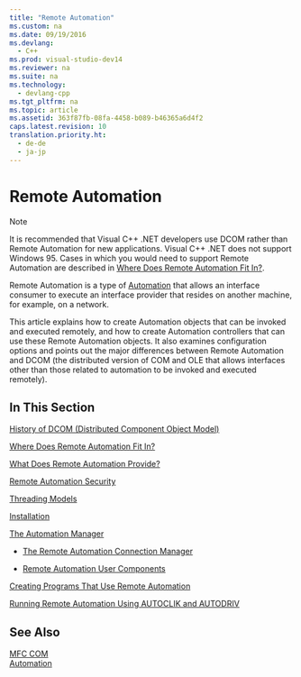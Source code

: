 ```yaml
---
title: "Remote Automation"
ms.custom: na
ms.date: 09/19/2016
ms.devlang: 
  - C++
ms.prod: visual-studio-dev14
ms.reviewer: na
ms.suite: na
ms.technology: 
  - devlang-cpp
ms.tgt_pltfrm: na
ms.topic: article
ms.assetid: 363f87fb-08fa-4458-b089-b46365a6d4f2
caps.latest.revision: 10
translation.priority.ht: 
  - de-de
  - ja-jp
---
```

# Remote Automation
> [!NOTE]
>  It is recommended that Visual C++ .NET developers use DCOM rather than Remote Automation for new applications. Visual C++ .NET does not support Windows 95. Cases in which you would need to support Remote Automation are described in [Where Does Remote Automation Fit In?](../vs140/Where-Does-Remote-Automation-Fit-In-.md).  
  
 Remote Automation is a type of [Automation](../vs140/Automation.md) that allows an interface consumer to execute an interface provider that resides on another machine, for example, on a network.  
  
 This article explains how to create Automation objects that can be invoked and executed remotely, and how to create Automation controllers that can use these Remote Automation objects. It also examines configuration options and points out the major differences between Remote Automation and DCOM (the distributed version of COM and OLE that allows interfaces other than those related to automation to be invoked and executed remotely).  
  
## In This Section  
 [History of DCOM (Distributed Component Object Model)](../vs140/History-of-DCOM.md)  
  
 [Where Does Remote Automation Fit In?](../vs140/Where-Does-Remote-Automation-Fit-In-.md)  
  
 [What Does Remote Automation Provide?](../vs140/What-Does-Remote-Automation-Provide-.md)  
  
 [Remote Automation Security](../vs140/Security-in-Remote-Automation.md)  
  
 [Threading Models](../vs140/Remote-Automation-Threading-Models.md)  
  
 [Installation](../vs140/Remote-Automation-Installation.md)  
  
 [The Automation Manager](../vs140/Automation-Manager--MFC-.md)  
  
-   [The Remote Automation Connection Manager](../vs140/Remote-Automation-Connection-Manager.md)  
  
-   [Remote Automation User Components](../vs140/Remote-Automation-User-Components.md)  
  
 [Creating Programs That Use Remote Automation](../vs140/Creating-Programs-That-Use-Remote-Automation.md)  
  
 [Running Remote Automation Using AUTOCLIK and AUTODRIV](../vs140/Running-Remote-Automation-Using-AUTOCLIK-and-AUTODRIV.md)  
  
## See Also  
 [MFC COM](../vs140/MFC-COM.md)   
 [Automation](../vs140/Automation.md)